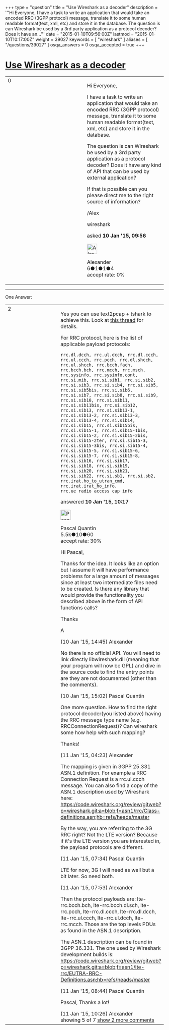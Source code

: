 +++
type = "question"
title = "Use Wireshark as a decoder"
description = '''Hi Everyone,  I have a task to write an application that would take an encoded RRC (3GPP protocol) message, translate it to some human readable format(text, xml, etc) and store it in the database. The question is can Wireshark be used by a 3rd party application as a protocol decoder? Does it have an...'''
date = "2015-01-10T09:56:00Z"
lastmod = "2015-01-10T10:17:00Z"
weight = 39027
keywords = [ "wireshark" ]
aliases = [ "/questions/39027" ]
osqa_answers = 0
osqa_accepted = true
+++

<div class="headNormal">

# [Use Wireshark as a decoder](/questions/39027/use-wireshark-as-a-decoder)

</div>

<div id="main-body">

<div id="askform">

<table id="question-table" style="width:100%;"><colgroup><col style="width: 50%" /><col style="width: 50%" /></colgroup><tbody><tr class="odd"><td style="width: 30px; vertical-align: top"><div class="vote-buttons"><div id="post-39027-score" class="post-score" title="current number of votes">0</div><div id="favorite-count" class="favorite-count"></div></div></td><td><div id="item-right"><div class="question-body"><p>Hi Everyone,</p><p>I have a task to write an application that would take an encoded RRC (3GPP protocol) message, translate it to some human readable format(text, xml, etc) and store it in the database.</p><p>The question is can Wireshark be used by a 3rd party application as a protocol decoder? Does it have any kind of API that can be used by external application?</p><p>If that is possible can you please direct me to the right source of information?</p><p>/Alex<br />
</p></div><div id="question-tags" class="tags-container tags">wireshark</div><div id="question-controls" class="post-controls"></div><div class="post-update-info-container"><div class="post-update-info post-update-info-user"><p>asked <strong>10 Jan '15, 09:56</strong></p><img src="https://secure.gravatar.com/avatar/986dff787b6f19aeab2d4fe0cb5c8cfb?s=32&amp;d=identicon&amp;r=g" class="gravatar" width="32" height="32" alt="Alexander&#39;s gravatar image" /><p>Alexander<br />
<span class="score" title="6 reputation points">6</span><span title="1 badges"><span class="badge1">●</span><span class="badgecount">1</span></span><span title="1 badges"><span class="silver">●</span><span class="badgecount">1</span></span><span title="4 badges"><span class="bronze">●</span><span class="badgecount">4</span></span><br />
<span class="accept_rate" title="Rate of the user&#39;s accepted answers">accept rate:</span> <span title="Alexander has no accepted answers">0%</span> </br></p></div></div><div id="comments-container-39027" class="comments-container"></div><div id="comment-tools-39027" class="comment-tools"></div><div class="clear"></div><div id="comment-39027-form-container" class="comment-form-container"></div><div class="clear"></div></div></td></tr></tbody></table>

------------------------------------------------------------------------

<div class="tabBar">

<span id="sort-top"></span>

<div class="headQuestions">

One Answer:

</div>

</div>

<span id="39028"></span>

<div id="answer-container-39028" class="answer accepted-answer">

<table style="width:100%;"><colgroup><col style="width: 50%" /><col style="width: 50%" /></colgroup><tbody><tr class="odd"><td style="width: 30px; vertical-align: top"><div class="vote-buttons"><div id="post-39028-score" class="post-score" title="current number of votes">2</div></div></td><td><div class="item-right"><div class="answer-body"><p>Yes you can use text2pcap + tshark to achieve this. Look at <a href="https://ask.wireshark.org/questions/28735/decode-sms-bearer-data-hex-string">this thread</a> for details.</p><p>For RRC protocol, here is the list of applicable payload protocols:</p><pre><code>rrc.dl.dcch, rrc.ul.dcch, rrc.dl.ccch, rrc.ul.ccch, rrc.pcch, rrc.dl.shcch, rrc.ul.shcch, rrc.bcch.fach, rrc.bcch.bch, rrc.mcch, rrc.msch, rrc.sysinfo, rrc.sysinfo.cont, rrc.si.mib, rrc.si.sib1, rrc.si.sib2, rrc.si.sib3, rrc.si.sib4, rrc.si.sib5, rrc.si.sib5bis, rrc.si.sib6, rrc.si.sib7, rrc.si.sib8, rrc.si.sib9, rrc.si.sib10, rrc.si.sib11, rrc.si.sib11bis, rrc.si.sib12, rrc.si.sib13, rrc.si.sib13-1, rrc.si.sib13-2, rrc.si.sib13-3, rrc.si.sib13-4, rrc.si.sib14, rrc.si.sib15, rrc.si.sib15bis, rrc.si.sib15-1, rrc.si.sib15-1bis, rrc.si.sib15-2, rrc.si.sib15-2bis, rrc.si.sib15-2ter, rrc.si.sib15-3, rrc.si.sib15-3bis, rrc.si.sib15-4, rrc.si.sib15-5, rrc.si.sib15-6, rrc.si.sib15-7, rrc.si.sib15-8, rrc.si.sib16, rrc.si.sib17, rrc.si.sib18, rrc.si.sib19, rrc.si.sib20, rrc.si.sib21, rrc.si.sib22, rrc.si.sb1, rrc.si.sb2, rrc.irat.ho_to_utran_cmd, rrc.irat.irat_ho_info, rrc.ue_radio_access_cap_info</code></pre></div><div class="answer-controls post-controls"></div><div class="post-update-info-container"><div class="post-update-info post-update-info-user"><p>answered <strong>10 Jan '15, 10:17</strong></p><img src="https://secure.gravatar.com/avatar/713f24fd877861260b71ecd455018625?s=32&amp;d=identicon&amp;r=g" class="gravatar" width="32" height="32" alt="Pascal%20Quantin&#39;s gravatar image" /><p>Pascal Quantin<br />
<span class="score" title="5544 reputation points"><span>5.5k</span></span><span title="10 badges"><span class="silver">●</span><span class="badgecount">10</span></span><span title="60 badges"><span class="bronze">●</span><span class="badgecount">60</span></span><br />
<span class="accept_rate" title="Rate of the user&#39;s accepted answers">accept rate:</span> <span title="Pascal Quantin has 92 accepted answers">30%</span></p></div></div><div id="comments-container-39028" class="comments-container"><span id="39033"></span><div id="comment-39033" class="comment"><div id="post-39033-score" class="comment-score"></div><div class="comment-text"><p>Hi Pascal,</p><p>Thanks for the idea. It looks like an option but I assume it will have performance problems for a large amount of messages since at least two intermediate files need to be created. Is there any library that would provide the functionality you described above in the form of API functions calls?</p><p>Thanks</p><p>A</p></div><div id="comment-39033-info" class="comment-info"><span class="comment-age">(10 Jan '15, 14:45)</span> Alexander</div></div><span id="39034"></span><div id="comment-39034" class="comment"><div id="post-39034-score" class="comment-score"></div><div class="comment-text"><p>No there is no official API. You will need to link directly libwireshark.dll (meaning that your program will now be GPL) and dive in the source code to find the entry points are they are not documented (other than the comments).</p></div><div id="comment-39034-info" class="comment-info"><span class="comment-age">(10 Jan '15, 15:02)</span> Pascal Quantin</div></div><span id="39040"></span><div id="comment-39040" class="comment"><div id="post-39040-score" class="comment-score"></div><div class="comment-text"><p>One more question. How to find the right protocol decoder(you listed above) having the RRC message type name (e.g. RRCConnectionRequest)? Can wireshark some how help with such mapping?</p><p>Thanks!</p></div><div id="comment-39040-info" class="comment-info"><span class="comment-age">(11 Jan '15, 04:23)</span> Alexander</div></div><span id="39045"></span><div id="comment-39045" class="comment"><div id="post-39045-score" class="comment-score"></div><div class="comment-text"><p>The mapping is given in 3GPP 25.331 ASN.1 definition. For example a RRC Connection Request is a rrc.ul.ccch message. You can also find a copy of the ASN.1 description used by Wireshark here: <a href="https://code.wireshark.org/review/gitweb?p=wireshark.git;a=blob;f=asn1/rrc/Class-definitions.asn;hb=refs/heads/master">https://code.wireshark.org/review/gitweb?p=wireshark.git;a=blob;f=asn1/rrc/Class-definitions.asn;hb=refs/heads/master</a></p><p>By the way, you are referring to the 3G RRC right? Not the LTE version? Because if it's the LTE version you are interested in, the payload protocols are different.</p></div><div id="comment-39045-info" class="comment-info"><span class="comment-age">(11 Jan '15, 07:34)</span> Pascal Quantin</div></div><span id="39046"></span><div id="comment-39046" class="comment"><div id="post-39046-score" class="comment-score"></div><div class="comment-text"><p>LTE for now, 3G I will need as well but a bit later. So need both.</p></div><div id="comment-39046-info" class="comment-info"><span class="comment-age">(11 Jan '15, 07:53)</span> Alexander</div></div><span id="39048"></span><div id="comment-39048" class="comment not_top_scorer"><div id="post-39048-score" class="comment-score"></div><div class="comment-text"><p>Then the protocol payloads are: lte-rrc.bcch.bch, lte-rrc.bcch.dl.sch, lte-rrc.pcch, lte-rrc.dl.ccch, lte-rrc.dl.dcch, lte-rrc.ul.ccch, lte-rrc.ul.dcch, lte-rrc.mcch. Those are the top levels PDUs as found in the ASN.1 description.</p><p>The ASN.1 description can be found in 3GPP 36.331. The one used by Wireshark development builds is: <a href="https://code.wireshark.org/review/gitweb?p=wireshark.git;a=blob;f=asn1/lte-rrc/EUTRA-RRC-Definitions.asn;hb=refs/heads/master">https://code.wireshark.org/review/gitweb?p=wireshark.git;a=blob;f=asn1/lte-rrc/EUTRA-RRC-Definitions.asn;hb=refs/heads/master</a></p></div><div id="comment-39048-info" class="comment-info"><span class="comment-age">(11 Jan '15, 08:44)</span> Pascal Quantin</div></div><span id="39056"></span><div id="comment-39056" class="comment not_top_scorer"><div id="post-39056-score" class="comment-score"></div><div class="comment-text"><p>Pascal, Thanks a lot!</p></div><div id="comment-39056-info" class="comment-info"><span class="comment-age">(11 Jan '15, 10:26)</span> Alexander</div></div></div><div id="comment-tools-39028" class="comment-tools"><span class="comments-showing"> showing 5 of 7 </span> <a href="#" class="show-all-comments-link">show 2 more comments</a></div><div class="clear"></div><div id="comment-39028-form-container" class="comment-form-container"></div><div class="clear"></div></div></td></tr></tbody></table>

</div>

<div class="paginator-container-left">

</div>

</div>

</div>

